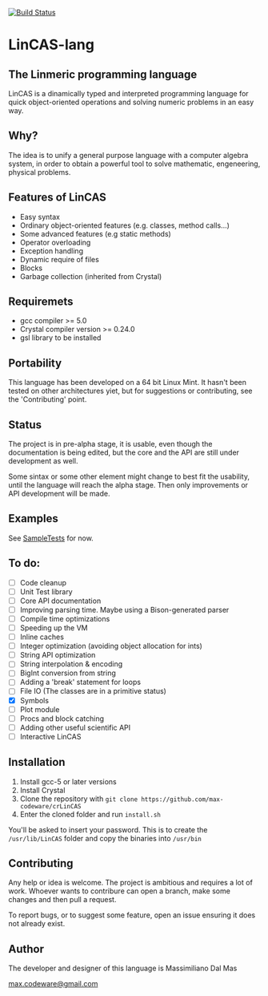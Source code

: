[![Build Status](https://travis-ci.org/LinCAS-lang/LinCAS.svg?branch=feature%2FPython)](https://travis-ci.org/max-codeware/crLinCAS)


# LinCAS-lang
## The Linmeric programming language
LinCAS is a dinamically typed and interpreted programming language for quick object-oriented operations and
solving numeric problems in an easy way.

## Why?
The idea is to unify a general purpose language with a computer algebra system, in order to obtain a powerful tool to solve mathematic, engeneering, physical problems.

## Features of LinCAS
  * Easy syntax
  * Ordinary object-oriented features (e.g. classes, method calls...)
  * Some advanced features (e.g static methods)
  * Operator overloading
  * Exception handling
  * Dynamic require of files
  * Blocks
  * Garbage collection (inherited from Crystal)

## Requiremets
  * gcc compiler >= 5.0
  * Crystal compiler version >= 0.24.0
  * gsl library to be installed

## Portability
This language has been developed on a 64 bit Linux Mint. It hasn't been tested on other architectures yiet, 
but for suggestions or contributing, see the 'Contributing' point.

## Status
The project is in pre-alpha stage, it is usable, even though the documentation is being edited, but the core and the API are still under development as well.

Some sintax or some other element might change to best fit the usability, until the language will reach the alpha stage. Then only improvements or API development
will be made.

## Examples
See [SampleTests](https://github.com/max-codeware/crLinCAS/tree/master/test/SampleTests) for now.

## To do:
  * [ ] Code cleanup
  * [ ] Unit Test library
  * [ ] Core API documentation
  * [ ] Improving parsing time. Maybe using a Bison-generated parser
  * [ ] Compile time optimizations
  * [ ] Speeding up the VM
  * [ ] Inline caches
  * [ ] Integer optimization (avoiding object allocation for ints)
  * [ ] String API optimization
  * [ ] String interpolation & encoding
  * [ ] BigInt conversion from string
  * [ ] Adding a 'break' statement for loops
  * [ ] File IO (The classes are in a primitive status)
  * [x] Symbols
  * [ ] Plot module
  * [ ] Procs and block catching
  * [ ] Adding other useful scientific API
  * [ ] Interactive LinCAS

## Installation
  1. Install gcc-5 or later versions
  2. Install Crystal
  3. Clone the repository with `git clone https://github.com/max-codeware/crLinCAS`
  4. Enter the cloned folder and run `install.sh`

You'll be asked to insert your password. This is to create the `/usr/lib/LinCAS` folder and copy the binaries into `/usr/bin`
  
## Contributing
Any help or idea is welcome. The project is ambitious and requires a lot of work. Whoever wants to contribure can open a branch, make some changes and then pull a request. 

To report bugs, or to suggest some feature, open an issue ensuring it does not already exist.

## Author
The developer and designer of this language is Massimiliano Dal Mas

max.codeware@gmail.com
